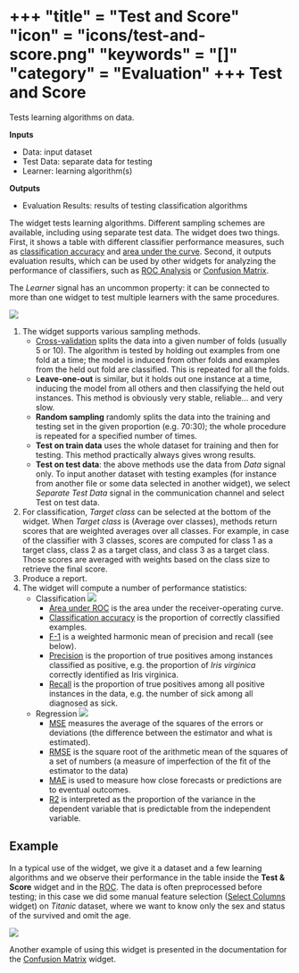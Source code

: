 +++
"title" = "Test and Score"
"icon" = "icons/test-and-score.png"
"keywords" = "[]"
"category" = "Evaluation"
+++
Test and Score
==============

Tests learning algorithms on data.

**Inputs**

- Data: input dataset
- Test Data: separate data for testing
- Learner: learning algorithm(s)

**Outputs**

- Evaluation Results: results of testing classification algorithms

The widget tests learning algorithms. Different sampling schemes are available, including using separate test data. The widget does two things. First, it shows a table with different classifier performance measures, such as [classification accuracy](https://en.wikipedia.org/wiki/Accuracy_and_precision) and [area under the curve](https://en.wikipedia.org/wiki/Receiver_operating_characteristic#Area_under_the_curve). Second, it outputs evaluation results, which can be used by other widgets for analyzing the performance of classifiers, such as [ROC Analysis](../evaluation/rocanalysis.md) or [Confusion Matrix](../evaluation/confusionmatrix.md).

The *Learner* signal has an uncommon property: it can be connected to more than one widget to test multiple learners with the same procedures.

![](/images/TestLearners-stamped.png)

1. The widget supports various sampling methods.
   - [Cross-validation](https://en.wikipedia.org/wiki/Cross-validation_\(statistics\)) splits the data into a given number of folds (usually 5 or 10). The algorithm is tested by holding out examples from one fold at a time; the model is induced from other folds and examples from the held out fold are classified. This is repeated for all the folds.
   - **Leave-one-out** is similar, but it holds out one instance at a time, inducing the model from all others and then classifying the held out instances. This method is obviously very stable, reliable... and very slow.
   - **Random sampling** randomly splits the data into the training and testing set in the given proportion (e.g. 70:30); the whole procedure is repeated for a specified number of times.
   - **Test on train data** uses the whole dataset for training and then for testing. This method practically always gives wrong results.
   - **Test on test data**: the above methods use the data from *Data* signal only. To input another dataset with testing examples (for instance from another file or some data selected in another widget), we select *Separate Test Data* signal in the communication channel and select Test on test data.
2. For classification, *Target class* can be selected at the bottom of the widget. When *Target class* is (Average over classes), methods return scores that are weighted averages over all classes. For example, in case of the classifier with 3 classes, scores are computed for class 1 as a target class, class 2 as a target class, and class 3 as a target class. Those scores are averaged with weights based on the class size to retrieve the final score.
3. Produce a report.
4. The widget will compute a number of performance statistics:
   - Classification
   ![](/images/TestLearners.png)
        - [Area under ROC](http://gim.unmc.edu/dxtests/roc3.htm) is the area under the receiver-operating curve.
        - [Classification accuracy](https://en.wikipedia.org/wiki/Accuracy_and_precision) is the proportion of correctly classified examples.
        - [F-1](https://en.wikipedia.org/wiki/F1_score) is a weighted harmonic mean of precision and recall (see below).
        - [Precision](https://en.wikipedia.org/wiki/Precision_and_recall) is the proportion of true positives among instances classified as positive, e.g. the proportion of *Iris virginica* correctly identified as Iris virginica.
        - [Recall](https://en.wikipedia.org/wiki/Precision_and_recall) is the proportion of true positives among all positive instances in the data, e.g. the number of sick among all diagnosed as sick.
   - Regression
   ![](/images/TestLearners-regression.png)
      - [MSE](https://en.wikipedia.org/wiki/Mean_squared_error) measures the average of the squares of the errors or deviations (the difference between the estimator and what is estimated).
      - [RMSE](https://en.wikipedia.org/wiki/Root_mean_square) is the square root of the arithmetic mean of the squares of a set of numbers (a measure of imperfection of the fit of the estimator to the data)
      - [MAE](<https://en.wikipedia.org/wiki/Mean_absolute_error>) is used to measure how close forecasts or predictions are to eventual outcomes.
      - [R2](<https://en.wikipedia.org/wiki/Coefficient_of_determination>) is interpreted as the proportion of the variance in the dependent variable that is predictable from the independent variable.

Example
-------

In a typical use of the widget, we give it a dataset and a few learning algorithms and we observe their performance in the table inside the **Test & Score** widget and in the [ROC](../evaluation/rocanalysis.md). The data is often preprocessed before testing; in this case we did some manual feature selection ([Select Columns](../data/selectcolumns.md) widget) on *Titanic* dataset, where we want to know only the sex and status of the survived and omit the age.

![](/images/TestLearners-example-classification.png)

Another example of using this widget is presented in the documentation for the [Confusion Matrix](../evaluation/confusionmatrix.md) widget.
